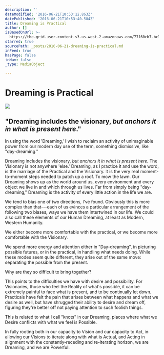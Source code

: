 ```yaml
---
description: ''
dateModified: '2016-06-21T10:53:12.863Z'
datePublished: '2016-06-21T10:53:40.584Z'
title: Dreaming is Practical
author: []
isBasedOnUrl: >-
  https://the-grid-user-content.s3-us-west-2.amazonaws.com/77160cb7-bc3b-4f63-95fa-c942fc833e5c.jpg
starred: true
sourcePath: _posts/2016-06-21-dreaming-is-practical.md
inFeed: true
hasPage: false
inNav: false
_type: MediaObject

---
```

# Dreaming is Practical
![](https://the-grid-user-content.s3-us-west-2.amazonaws.com/77160cb7-bc3b-4f63-95fa-c942fc833e5c.jpg)

## "Dreaming includes the visionary, _but anchors it in what is present here_."

In using the word 'Dreaming,' I wish to reclaim an activity of unimaginable power from our modern day use of the term, something dismissive, like "day-dreaming."

Dreaming includes the visionary, _but anchors it in what is present here_. The Visionary is not anywhere 'else.' Dreaming, as I practice it and use the word, is the marriage of the Practical and the Visionary. It is the very real moment-to-moment steps needed to patch up a roof. To mow the lawn. Our Dreaming shows up as the world around us, every environment and every object we live in and which through us lives. Far from simply being "day-dreaming," Dreaming is the activity of every little action in the life we are. 

We tend to bias one of two directions, I've found. Obviously this is more complex than that---each of us evinces a particular arrangement of the following two biases, ways we have them intertwined in our life. We could also call these elements of our Human Dreaming, at least as Modern, Western Humanity. 

We either become more comfortable with the practical, or we become more comfortable with the Visionary. 

We spend more energy and attention either in "Day-dreaming", in picturing possible futures, or in the practical, in handling what needs doing. While these modes seem quite different, they arise out of the same move: separating the possible from the present. 

Why are they so difficult to bring together? 

This points to the difficulties we have with desire and possibility. For Visionaries, those who feel the Reality of what's possible, it can be extremely painful to face what is present, and to be continually let down. Practicals have felt the pain that arises between what happens and what we desire as well, but have shrugged their ability to desire and dream off, figuring they're better off not paying attention to such foolish things. 

This is related to what I call "knots" in our Dreaming, places where what we Desire conflicts with what we feel is Possible. 

In fully rooting both in our capacity to Vision and our capacity to Act, in allowing our Visions to iterate along with what is Actual, and Acting in alignment with the constantly-receding and re-iterating horizon, we are Dreaming, and we are Powerful.